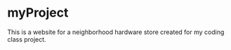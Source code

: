 # myProject
This is a website for a neighborhood hardware store created for my coding class project.
